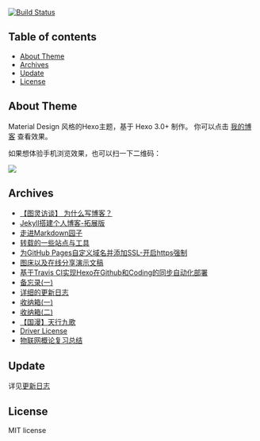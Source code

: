 [![Build Status](https://www.travis-ci.org/zhouie/zhouie.github.io.svg?branch=blog)](https://www.travis-ci.org/zhouie/zhouie.github.io)

## Table of contents

- [About Theme](#about-theme)
- [Archives](#archives)
- [Update](#update)
- [License](#license)


## About Theme

Material Design 风格的Hexo主题，基于 Hexo 3.0+ 制作。 你可以点击 [我的博客](https://zhouie.cn) 查看效果。

如果想体验手机浏览效果，也可以扫一下二维码：

![](http://p7n85i5tr.bkt.clouddn.com/zhouie/img/readmezhouie_QR_code.png)


## Archives

* [【图灵访谈】 为什么写博客？](https://zhouie.cn/posts/201802141)
* [Jekyll搭建个人博客-拓展版](https://zhouie.cn/posts/201802151)
* [走进Markdown园子](https://zhouie.cn/posts/201804111)
* [转载的一些站点与工具](https://zhouie.cn/posts/201804171)
* [为GitHub Pages自定义域名并添加SSL-开启https强制](https://zhouie.cn/posts/201804231)
* [图床以及在线分享演示文稿](https://zhouie.cn/posts/201804241)
* [基于Travis CI实现Hexo在Github和Coding的同步自动化部署](https://zhouie.cn/posts/201804261)
* [备忘录(一)](https://zhouie.cn/posts/201804272)
* [详细的更新日志](https://zhouie.cn/posts/201804271)
* [收纳箱(一)](https://zhouie.cn/posts/201804291)
* [收纳箱(二)](https://zhouie.cn/posts/201805011)
* [【国漫】天行九歌](https://zhouie.cn/posts/201805121)
* [Driver License](https://zhouie.cn/posts/201805261)
* [物联网概论复习总结](https://zhouie.cn/posts/201805271)


## Update

详见[更新日志](https://zhouie.cn/posts/201804271/)


## License

MIT license


